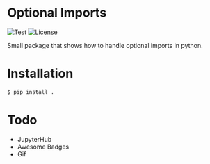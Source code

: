 # Optional Imports

![Test](https://github.com/kevinsawade/optional_imports/actions/workflows/test.yml/badge.svg)
[![License](https://img.shields.io/badge/license-GPL-blue.svg)](https://www.gnu.org/licenses/gpl-3.0.en.html)

Small package that shows how to handle optional imports in python.


# Installation

```bash
$ pip install .
```

# Todo
* JupyterHub
* Awesome Badges
* Gif
